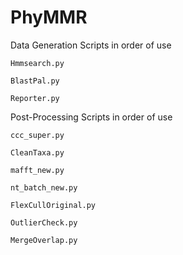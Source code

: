 # PhyMMR

Data Generation Scripts in order of use

	Hmmsearch.py

	BlastPal.py

	Reporter.py


Post-Processing Scripts in order of use

	ccc_super.py

	CleanTaxa.py

	mafft_new.py

	nt_batch_new.py

	FlexCullOriginal.py

	OutlierCheck.py
	
	MergeOverlap.py

